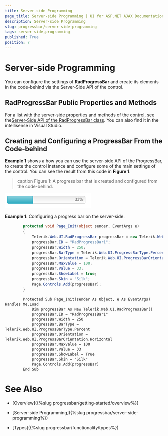 ```yaml
---
title: Server-side Programming
page_title: Server-side Programming | UI for ASP.NET AJAX Documentation
description: Server-side Programming
slug: progressbar/server-side-programming
tags: server-side,programming
published: True
position: 7
---
```


# Server-side Programming



You can configure the settings of __RadProgressBar__ and create its elements in the code-behind via the Server-Side API of the control.

## RadProgressBar Public Properties and Methods

For a list with the server-side properties and methods of the control, see the[Server-Side API of the RadProgressBar class](http://www.telerik.com/help/aspnet-ajax/t_telerik_web_ui_radprogressbar.html). You can also find it in the intellisense in Visual Studio.

## Creating and Configuring a ProgressBar From the Code-behind

__Example 1__ shows a how you can use the server-side API of the ProgressBar, to create the control instance and configure some of the main	settings of the control. You can see the result from this code in __Figure 1__.
>caption Figure 1: A progress bar that is created and configured from the code-behind.

![programmatically-created-progress-bar](images/programmatically-created-progress-bar.png)

__Example 1__: Configuring a progress bar on the server-side.



````C#
		protected void Page_Init(object sender, EventArgs e)
		{
			Telerik.Web.UI.RadProgressBar progressBar = new Telerik.Web.UI.RadProgressBar();
			progressBar.ID = "RadProgressBar1";
			progressBar.Width = 250;
			progressBar.BarType = Telerik.Web.UI.ProgressBarType.Percent;
			progressBar.Orientation = Telerik.Web.UI.ProgressBarOrientation.Horizontal;
			progressBar.MaxValue = 100;
			progressBar.Value = 33;
			progressBar.ShowLabel = true;
			progressBar.Skin = "Silk";
			Page.Controls.Add(progressBar);
		}
````
````VB
		Protected Sub Page_Init(sender As Object, e As EventArgs) Handles Me.Load
			Dim progressBar As New Telerik.Web.UI.RadProgressBar()
			progressBar.ID = "RadProgressBar1"
			progressBar.Width = 250
			progressBar.BarType = Telerik.Web.UI.ProgressBarType.Percent
			progressBar.Orientation = Telerik.Web.UI.ProgressBarOrientation.Horizontal
			progressBar.MaxValue = 100
			progressBar.Value = 33
			progressBar.ShowLabel = True
			progressBar.Skin = "Silk"
			Page.Controls.Add(progressBar)
		End Sub
````


# See Also

 * [Overview]({%slug progressbar/getting-started/overview%})

 * [Server-side Programming]({%slug progressbar/server-side-programming%})

 * [Types]({%slug progressbar/functionality/types%})
